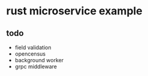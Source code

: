 # rust microservice example

## todo

- field validation
- opencensus
- background worker
- grpc middleware
  